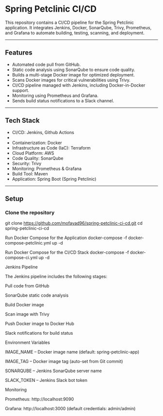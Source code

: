 # Spring Petclinic CI/CD

This repository contains a CI/CD pipeline for the Spring Petclinic application. It integrates Jenkins, Docker, SonarQube, Trivy, Prometheus, and Grafana to automate building, testing, scanning, and deployment.

---

## Features

- Automated code pull from GitHub.
- Static code analysis using SonarQube to ensure code quality.
- Builds a multi-stage Docker image for optimized deployment.
- Scans Docker images for critical vulnerabilities using Trivy.
- CI/CD pipeline managed with Jenkins, including Docker-in-Docker support.
- Monitoring using Prometheus and Grafana.
- Sends build status notifications to a Slack channel.

---

## Tech Stack

- CI/CD: Jenkins, Github Actions
- 
- Containerization: Docker
- Infrastructure as Code (IaC): Terraform
- Cloud Platform: AWS
- Code Quality: SonarQube
- Security: Trivy
- Monitoring: Prometheus & Grafana
- Build Tool: Maven
- Application: Spring Boot (Spring Petclinic)

---

## Setup

### Clone the repository

git clone https://github.com/mofayad96/spring-petclinic-ci-cd.git
cd spring-petclinic-ci-cd

Run Docker Compose for the Application
docker-compose -f docker-compose-petclinic.yml up -d

Run Docker Compose for the CI/CD Stack
docker-compose -f docker-compose-ci.yml up -d

Jenkins Pipeline

The Jenkins pipeline includes the following stages:

Pull code from GitHub

SonarQube static code analysis

Build Docker image

Scan image with Trivy

Push Docker image to Docker Hub

Slack notifications for build status

Environment Variables

IMAGE_NAME – Docker image name (default: spring-petclinic-app)

IMAGE_TAG – Docker image tag (auto-set from Git commit)

SONARQUBE – Jenkins SonarQube server name

SLACK_TOKEN – Jenkins Slack bot token

Monitoring

Prometheus: http://localhost:9090

Grafana: http://localhost:3000
 (default credentials: admin/admin)
